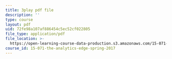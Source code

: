 ```yaml
---
title: 3play pdf file
description: ''
type: course
layout: pdf
uid: 72fe98a107af886454c5ec52cf022805
file_type: application/pdf
file_location: >-
  https://open-learning-course-data-production.s3.amazonaws.com/15-071-the-analytics-edge-spring-2017/72fe98a107af886454c5ec52cf022805_6Rl8scykyEQ.pdf
course_id: 15-071-the-analytics-edge-spring-2017
---
```


